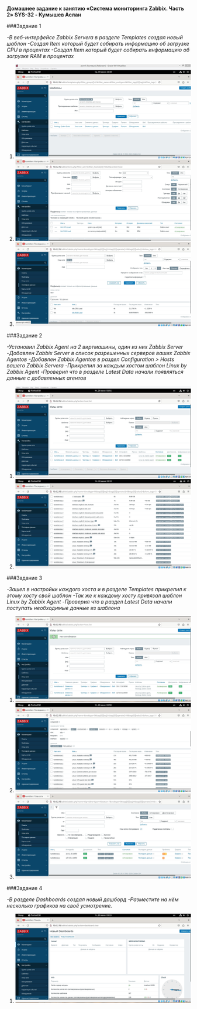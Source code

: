 **Домашнее задание к занятию «Система мониторинга Zabbix. Часть 2» SYS-32 - Кумышев Аслан**

###Задание 1

*-В веб-интерфейсе Zabbix Servera в разделе Templates создал новый шаблон*
*-Создал Item который будет собирать информацию об загрузке CPU в процентах*
*-Создал Item который будет собирать информацию об загрузке RAM в процентах*
1. ![alt text](https://github.com/sAslank/Zabbix2/blob/main/scrin/1.jpg)
2. ![alt text](https://github.com/sAslank/Zabbix2/blob/main/scrin/2.jpg)
3. ![alt text](https://github.com/sAslank/Zabbix2/blob/main/scrin/3.jpg)


###Задание 2

*-Установил Zabbix Agent на 2 виртмашины, один из них Zabbix Server*
*-Добавлен Zabbix Server в список разрешенных серверов ваших Zabbix Agentов*
*-Добавлен Zabbix Agentов в раздел Configuration > Hosts вашего Zabbix Servera*
*-Прикрепил за каждым хостом шаблон Linux by Zabbix Agent*
*-Проверил что в разделе Latest Data начали появляться данные с добавленных агентов*
1. ![alt text](https://github.com/sAslank/Zabbix2/blob/main/scrin/%D0%97%D0%B0%D0%B4%D0%B0%D0%BD%D0%B8%D0%B5%202%204.jpg)
2. ![alt text](https://github.com/sAslank/Zabbix2/blob/main/scrin/5.jpg)


###Задание 3

*-Зашел в настройки каждого хоста и в разделе Templates прикрепил к этому хосту свой шаблон*
*-Так же к каждому хосту привязал шаблон Linux by Zabbix Agent*
*-Проверил что в раздел Latest Data начали поступать необходимые данные из шаблона*
1. ![alt text](https://github.com/sAslank/Zabbix2/blob/main/scrin/%D0%97%D0%B0%D0%B4%D0%B0%D0%BD%D0%B8%D0%B5%203%206.jpg)
2. ![alt text](https://github.com/sAslank/Zabbix2/blob/main/scrin/7.jpg)
3. ![alt text](https://github.com/sAslank/Zabbix2/blob/main/scrin/8.jpg)


###Задание 4

*-В разделе Dashboards создал новый дашборд*
*-Разместите на нём несколько графиков на своё усмотрение.*
1. ![alt text](https://github.com/sAslank/Zabbix2/blob/main/scrin/9.jpg)
